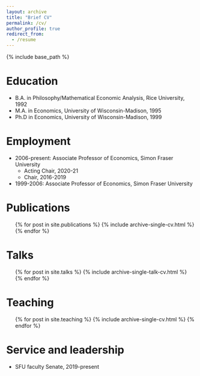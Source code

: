 ```yaml
---
layout: archive
title: "Brief CV"
permalink: /cv/
author_profile: true
redirect_from:
  - /resume
---
```


{% include base_path %}

Education
======
* B.A. in Philosophy/Mathematical Economic Analysis, Rice University, 1992
* M.A. in Economics, University of Wisconsin-Madison, 1995
* Ph.D in Economics, University of Wisconsin-Madison, 1999

Employment
======
* 2006-present: Associate Professor of Economics, Simon Fraser University
  * Acting Chair, 2020-21
  * Chair, 2016-2019
* 1999-2006: Associate Professor of Economics, Simon Fraser University

Publications
======
  <ul>{% for post in site.publications %}
    {% include archive-single-cv.html %}
  {% endfor %}</ul>
  
Talks
======
  <ul>{% for post in site.talks %}
    {% include archive-single-talk-cv.html %}
  {% endfor %}</ul>
  
Teaching
======
  <ul>{% for post in site.teaching %}
    {% include archive-single-cv.html %}
  {% endfor %}</ul>
  
Service and leadership
======
* SFU faculty Senate, 2019-present
